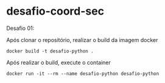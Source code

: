 # desafio-coord-sec

Desafio 01:

Após clonar o repositório, realizar o build da imagem docker

```
docker build -t desafio-python .
```

Após realizar o build, execute o container 

```
docker run -it --rm --name desafio-python desafio-python
```